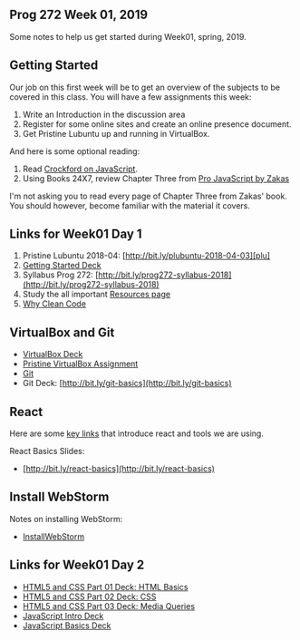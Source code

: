 ## Prog 272 Week 01, 2019

Some notes to help us get started during Week01, spring, 2019.

## Getting Started

Our job on this first week will be to get an overview of the subjects to be
covered in this class. You will have a few assignments this week:

1. Write an Introduction in the discussion area
1. Register for some online sites and create an online presence document.
1. Get Pristine Lubuntu up and running in VirtualBox.

And here is some optional reading:

1.  Read [Crockford on JavaScript][crockford].
1.  Using Books 24X7, review Chapter Three from [Pro JavaScript by Zakas][pro-js]

I'm not asking you to read every page of Chapter Three from Zakas'
book. You should however, become familiar with the material it covers.

## Links for Week01 Day 1

1. Pristine Lubuntu 2018-04: [http://bit.ly/plubuntu-2018-04-03][plu]
1. [Getting Started Deck](http://bit.ly/TDEtd5)
1. Syllabus Prog 272: [http://bit.ly/prog272-syllabus-2018](http://bit.ly/prog272-syllabus-2018)
1. Study the all important [Resources page](Resources.html)
1. [Why Clean Code][why-clean-code]

## VirtualBox and Git

- [VirtualBox Deck](http://bit.ly/1at2JZ2)
- [Pristine VirtualBox Assignment][pvba]
- [Git][git]
- Git Deck: [http://bit.ly/git-basics](http://bit.ly/git-basics)

## React

Here are some [key links][react-links] that introduce react and tools we are using.

[react-links]: http://www.elvenware.com/charlie/development/web/JavaScript/JavaScriptReact.html#react-links

React Basics Slides:

- [http://bit.ly/react-basics](http://bit.ly/react-basics)


## Install WebStorm

Notes on installing WebStorm:

- [InstallWebStorm][webstorm-install]

## Links for Week01 Day 2

-  [HTML5 and CSS Part 01 Deck: HTML Basics](http://bit.ly/QwLhc8)
-  [HTML5 and CSS Part 02 Deck: CSS](http://bit.ly/PEc6bG)
-  [HTML5 and CSS Part 03 Deck: Media Queries](http://bit.ly/1imauBZ)
-  [JavaScript Intro Deck](http://bit.ly/1ilT1tk)
-  [JavaScript Basics Deck](http://bit.ly/OPDg3s)

[why-clean-code]: http://www.techrepublic.com/blog/programming-and-development/why-clean-code-is-more-important-than-efficient-code/4284?tag=main;carousel
[crockford]: http://javascript.crockford.com/javascript.html
[webstorm-install]: http://www.ccalvert.net/books/CloudNotes/Assignments/WebStormInstall.html
[plu]: http://bit.ly/plubuntu-2018-04-03
[pvba]: http://www.ccalvert.net/books/CloudNotes/Assignments/PristineVirtualBox.html
[git-old]: http://www.elvenware.com/charlie/development/cloud/Git.html
[git]: http://www.elvenware.com/charlie/development/git/
[pro-js]: /javascript-guide/GettingStarted.html#books247
